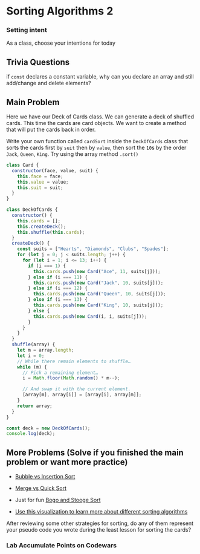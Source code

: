 # Sorting Algorithms 2

### Setting intent

As a class, choose your intentions for today

## Trivia Questions

if `const` declares a constant variable, why can you declare an array and still add/change and delete elements?

## Main Problem

Here we have our Deck of Cards class. We can generate a deck of shuffled cards. This time the cards are card objects. We want to create a method that will put the cards back in order.

Write your own function called `cardSort` inside the `DeckOfCards` class that sorts the cards first by `suit` then by `value`, then sort the `10`s by the order `Jack`, `Queen`, `King`. Try using the array method `.sort()`

```js
class Card {
  constructor(face, value, suit) {
    this.face = face;
    this.value = value;
    this.suit = suit;
  }
}

class DeckOfCards {
  constructor() {
    this.cards = [];
    this.createDeck();
    this.shuffle(this.cards);
  }
  createDeck() {
    const suits = ["Hearts", "Diamonds", "Clubs", "Spades"];
    for (let j = 0; j < suits.length; j++) {
      for (let i = 1; i <= 13; i++) {
        if (i === 1) {
          this.cards.push(new Card("Ace", 11, suits[j]));
        } else if (i === 11) {
          this.cards.push(new Card("Jack", 10, suits[j]));
        } else if (i === 12) {
          this.cards.push(new Card("Queen", 10, suits[j]));
        } else if (i === 13) {
          this.cards.push(new Card("King", 10, suits[j]));
        } else {
          this.cards.push(new Card(i, i, suits[j]));
        }
      }
    }
  }
  shuffle(array) {
    let m = array.length;
    let i = 0;
    // While there remain elements to shuffle…
    while (m) {
      // Pick a remaining element…
      i = Math.floor(Math.random() * m--);

      // And swap it with the current element.
      [array[m], array[i]] = [array[i], array[m]];
    }
    return array;
  }
}

const deck = new DeckOfCards();
console.log(deck);
```

## More Problems (Solve if you finished the main problem or want more practice)

- [Bubble vs Insertion Sort](https://www.youtube.com/watch?v=TZRWRjq2CAg&list=PL2aHrV9pFqNRS2b2XX2BvgQIPKh72xREP&index=8)
- [Merge vs Quick Sort](https://www.youtube.com/watch?v=es2T6KY45cA&list=PL2aHrV9pFqNRS2b2XX2BvgQIPKh72xREP&index=4)
- Just for fun [Bogo and Stooge Sort](https://www.youtube.com/watch?v=bfzYj-qGw7U&list=PL2aHrV9pFqNRS2b2XX2BvgQIPKh72xREP&index=9)

- [Use this visualization to learn more about different sorting algorithms](https://www.cs.usfca.edu/~galles/visualization/ComparisonSort.html)

After reviewing some other strategies for sorting, do any of them represent your pseudo code you wrote during the least lesson for sorting the cards?

### Lab Accumulate Points on Codewars
